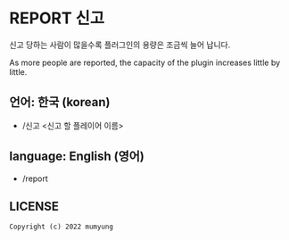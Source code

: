 # REPORT 신고

신고 당하는 사람이 많을수록 플러그인의 용량은 조금씩 늘어 납니다.

As more people are reported, the capacity of the plugin increases little by little.

## 언어: 한국 (korean)

- /신고 <신고 할 플레이어 이름>

## language: English (영어)

- /report <player to report>

## LICENSE
  
`Copyright (c) 2022 mumyung`

